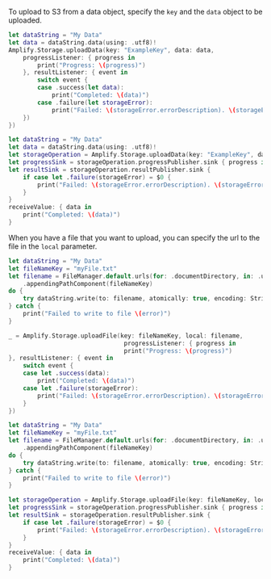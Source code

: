 To upload to S3 from a data object, specify the `key` and the `data` object to be uploaded.

<amplify-block-switcher>

<amplify-block name="Listener (iOS 11+)">

```swift
let dataString = "My Data"
let data = dataString.data(using: .utf8)!
Amplify.Storage.uploadData(key: "ExampleKey", data: data, 
    progressListener: { progress in
        print("Progress: \(progress)")
    }, resultListener: { event in
        switch event {
        case .success(let data):
            print("Completed: \(data)")
        case .failure(let storageError):
            print("Failed: \(storageError.errorDescription). \(storageError.recoverySuggestion)")
    })
})
```

</amplify-block>

<amplify-block name="Combine (iOS 13+)">

```swift
let dataString = "My Data"
let data = dataString.data(using: .utf8)!
let storageOperation = Amplify.Storage.uploadData(key: "ExampleKey", data: data)
let progressSink = storageOperation.progressPublisher.sink { progress in print("Progress: \(progress)") }
let resultSink = storageOperation.resultPublisher.sink {
    if case let .failure(storageError) = $0 {
        print("Failed: \(storageError.errorDescription). \(storageError.recoverySuggestion)")
    }
}
receiveValue: { data in
    print("Completed: \(data)")
}
```

</amplify-block>

</amplify-block-switcher>

When you have a file that you want to upload, you can specify the url to the file in the `local` parameter.

<amplify-block-switcher>

<amplify-block name="Listener (iOS 11+)">

```swift
let dataString = "My Data"
let fileNameKey = "myFile.txt"
let filename = FileManager.default.urls(for: .documentDirectory, in: .userDomainMask)[0]
    .appendingPathComponent(fileNameKey)
do {
    try dataString.write(to: filename, atomically: true, encoding: String.Encoding.utf8)
} catch {
    print("Failed to write to file \(error)")
}

_ = Amplify.Storage.uploadFile(key: fileNameKey, local: filename,
                                progressListener: { progress in
                                print("Progress: \(progress)")
}, resultListener: { event in
    switch event {
    case let .success(data):
        print("Completed: \(data)")
    case let .failure(storageError):
        print("Failed: \(storageError.errorDescription). \(storageError.recoverySuggestion)")
    }
})
```

</amplify-block>

<amplify-block name="Combine (iOS 13+)">

```swift
let dataString = "My Data"
let fileNameKey = "myFile.txt"
let filename = FileManager.default.urls(for: .documentDirectory, in: .userDomainMask)[0]
    .appendingPathComponent(fileNameKey)
do {
    try dataString.write(to: filename, atomically: true, encoding: String.Encoding.utf8)
} catch {
    print("Failed to write to file \(error)")
}

let storageOperation = Amplify.Storage.uploadFile(key: fileNameKey, local: filename)
let progressSink = storageOperation.progressPublisher.sink { progress in print("Progress: \(progress)") }
let resultSink = storageOperation.resultPublisher.sink {
    if case let .failure(storageError) = $0 {
        print("Failed: \(storageError.errorDescription). \(storageError.recoverySuggestion)")
    }
}
receiveValue: { data in
    print("Completed: \(data)")
}
```

</amplify-block>

</amplify-block-switcher>
